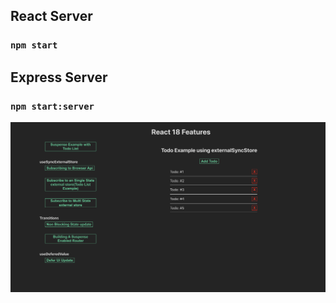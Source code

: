 ## React Server

### `npm start`

## Express Server

### `npm start:server`

![Running Example](/public/react-features.png)
